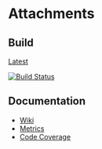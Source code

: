 # Attachments #

## Build

[Latest](https://bamboo.fisdap.net/browse/PLIB-ATCH/latest)

[![Build Status](https://bamboo.fisdap.net/rest/bamboo-shields/latest/PLIB-ATCH/build)](https://bamboo.fisdap.net/browse/PLIB-ATCH)


## Documentation

- [Wiki](https://bitbucket.org/fisdap/attachments/wiki)
- [Metrics](https://bamboo.fisdap.net/browse/PLIB-ATCH/latest/artifact/MET/Metrics/metrics.html)
- [Code Coverage](https://bamboo.fisdap.net/browse/PLIB-ATCH/latest/artifact/UT/Code-Coverage/index.html)